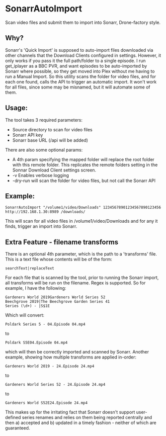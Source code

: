 # SonarrAutoImport
Scan video files and submit them to import into Sonarr, Drone-factory style.

## Why?
Sonarr's 'Quick Import' is supposed to auto-import files downloaded via other channels that the Download Clients configured in settings. However, it only works if you pass it the full path/folder to a single episode. 
I run get_iplayer as a BBC PVR, and want episodes to be auto-imported by Sonarr where possible, so they get moved into Plex without me having to run a Manual Import.
So this utility scans the folder for video files, and for each one found, calls the API to trigger an automatic import. It won't work for all files, since some may be misnamed, but it will automate some of them.

## Usage:
The tool takes 3 required parameters:
* Source directory to scan for video files
* Sonarr API key
* Sonarr base URL (/api will be added)

There are also some optional params:
* A 4th param specifying the mapped folder will replace the root folder with this remote folder. This replicates the remote folders setting in the Sonnar Download Client settings screen.
* -v Enables verbose logging
* -dry-run will scan the folder for video files, but not call the Sonarr API

## Example:

```SonarrAutoImport "/volume1/video/Downloads" 12345678901234567890123456 http://192.168.1.30:8989 /downloads/```

This will scan for all video files in /volume1/video/Downloads and for any it finds, trigger an import into Sonarr.

## Extra Feature - filename transforms

There is an optional 4th parameter, which is the path to a 'transforms' file. This is a text file whose contents will be of the form:

```searchText|replaceText```

For each file that is scanned by the tool, prior to running the Sonarr import, all transforms will be run on the filename. Regex is supported. So for example, I have the following:

```
Gardeners World 2019Gardeners World Series 52
Beechgrove 2019|The Beechgrove Garden Series 41
Series (\d+) - |S$1E
```

Which will convert:

```Poldark Series 5 - 04.Episode 04.mp4```

to 

```Poldark S5E04.Episode 04.mp4```

which will then be correctly imported and scanned by Sonarr. Another example, showing how multiple transforms are applied in-order:

```Gardeners World 2019 - 24.Episode 24.mp4```

to 

```Gardeners World Series 52 - 24.Episode 24.mp4```

to 

```Gardeners World S52E24.Episode 24.mp4```

This makes up for the irritating fact that Sonarr doesn't support user-defined series renames and relies on them being reported centrally and then a) accepted and b) updated in a timely fashion - neither of which are guaranteed.

